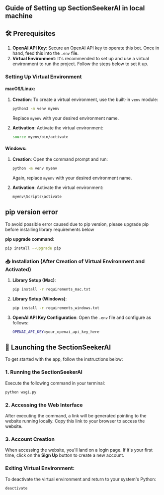 ## Guide of Setting up SectionSeekerAI in local machine

## 🛠 Prerequisites
1. **OpenAI API Key**: Secure an OpenAI API key to operate this bot. Once in hand, feed this into the `.env` file.
2. **Virtual Environment**: It's recommended to set up and use a virtual environment to run the project. Follow the steps below to set it up.

### Setting Up Virtual Environment

#### macOS/Linux:

1. **Creation**:
   To create a virtual environment, use the built-in `venv` module:
   ```bash
   python3 -m venv myenv
   ```
   Replace `myenv` with your desired environment name.

2. **Activation**:
   Activate the virtual environment:
   ```bash
   source myenv/bin/activate
   ```



#### Windows:

1. **Creation**:
   Open the command prompt and run:
   ```bash
   python -m venv myenv
   ```
   Again, replace `myenv` with your desired environment name.

2. **Activation**:
   Activate the virtual environment:
   ```bash
   myenv\Scripts\activate
   ```

## pip version error
To avoid possible error caused due to pip version, please upgrade pip before installing 
    library requirements below <br>
    
   **pip upgrade command**:
   ```bash
   pip install --upgrade pip
   ```

### 📥 Installation (After Creation of Virtual Environment and Activated)
1. **Library Setup (Mac)**: 
    ```bash
    pip install -r requirements_mac.txt
    ```

2. **Library Setup (Windows)**: 
    ```bash
    pip install -r requirements_windows.txt
    ```

3. **OpenAI API Key Configuration**:
    Open the `.env` file and configure as follows:
    ```bash
    OPENAI_API_KEY=your_openai_api_key_here
    ```

## 🚀 Launching the SectionSeekerAI

To get started with the app, follow the instructions below:

### 1. Running the SectionSeekerAI

Execute the following command in your terminal:

```bash
python wsgi.py
```

### 2. Accessing the Web Interface

After executing the command, a link will be generated pointing to the website running locally. Copy this link to your browser to access the website.

### 3. Account Creation

When accessing the website, you'll land on a login page. If it's your first time, click on the **Sign Up** button to create a new account.


### Exiting Virtual Environment:

To deactivate the virtual environment and return to your system's Python:
```bash
deactivate
```